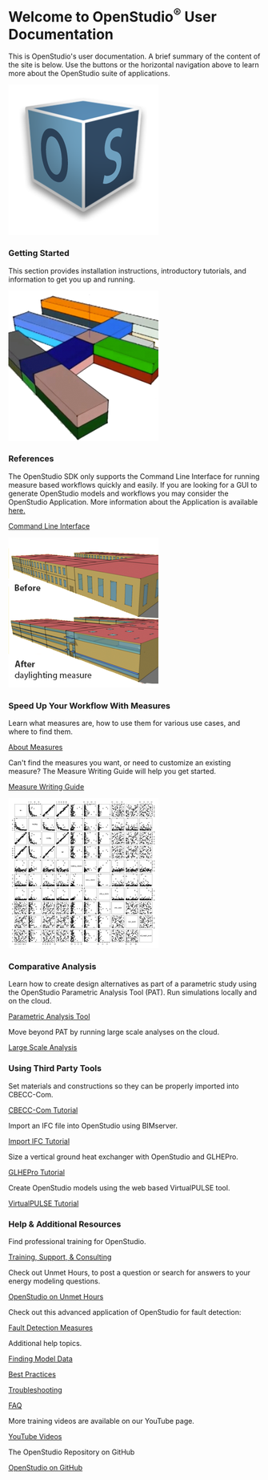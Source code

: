 <h1>Welcome to OpenStudio<sup>&reg;</sup> User Documentation</h1>
<p>This is OpenStudio's user documentation. A brief summary of the content of the site is below. Use the buttons or the horizontal navigation above to learn more about the OpenStudio suite of applications.</p>
<div class="container-fluid">
  <div class="row">
    <div class="col-sm-6 col-md-4">
      <div class="thumbnail"> <img src="img/os_thumb.png" alt="OpenStudio Logo">
        <div class="caption">
          <h3>Getting Started</h3>
          <p>This section provides installation instructions, introductory tutorials, and information to get you up and running.</p>
        </div>
      </div>
    </div>
    <div class="col-sm-6 col-md-4">
      <div class="thumbnail"> <img src="img/model_thumb.png" alt="Openstudio Model Image">
        <div class="caption">
          <h3>References</h3>
          <p>The OpenStudio SDK only supports the Command Line Interface for running measure based workflows quickly and easily. If you are looking for a GUI to generate OpenStudio models and workflows you may consider the OpenStudio Application. More information about the Application is available <a href="https://www.openstudio.net/new-future-for-openstudio-application" >here.</a></p>
          <p><a href="reference/command_line_interface.md" class="btn btn-primary" role="button">Command Line Interface</a></p>
        </div>
      </div>
    </div>
    <div class="col-sm-6 col-md-4">
      <div class="thumbnail"> <img src="img/measures_thumb.png" alt="Daylighting Measure Example">
        <div class="caption">
          <h3>Speed Up Your Workflow With Measures</h3>
          <p>Learn what measures are, how to use them for various use cases, and where to find them.</p>
          <p><a href="getting_started/about_measures.md" class="btn btn-primary" role="button">About Measures</a></p>
          <p>Can't find the measures you want, or need to customize an existing measure? The Measure Writing Guide will help you get started.</p>
          <p><a href="reference/measure_writing_guide.md" class="btn btn-primary" role="button">Measure Writing Guide</a></p>
        </div>
      </div>
    </div>
  </div>
</div>

<div class="container-fluid">
  <div class="row">
    <div class="col-md-4">
      <div class="thumbnail"> <img src="img/comparative_thumb.png" alt="Analysis Charts">
        <div class="caption">
          <h3>Comparative Analysis</h3>
          <p>Learn how to create design alternatives as part of a parametric study using the OpenStudio Parametric Analysis Tool (PAT). Run simulations locally and on the cloud.</p>
          <p><a href="reference/parametric_studies.md" class="btn btn-primary" role="button">Parametric Analysis Tool</a></p>
          <p>Move beyond PAT by running large scale analyses on the cloud.</p>
          <p><a href="tutorials/large_scale_analysis.md" class="btn btn-primary" role="button">Large Scale Analysis</a></p>
        </div>
      </div>
    </div>
    <div class="col-md-4">
      <div class="thumbnail">
        <div class="caption">
          <h3>Using Third Party Tools</h3>
          <p> Set materials and constructions so they can be properly imported into CBECC-Com.</p>
          <p><a href="tutorials/tutorial_cbecc_materials/" class="btn btn-primary" role="button">CBECC-Com Tutorial</a></p>
          <p>Import an IFC file into OpenStudio using BIMserver. </p>
          <p><a href="tutorials/tutorial_ifcimport.md" class="btn btn-primary" role="button">Import IFC Tutorial</a></p>
          <p>Size a vertical ground heat exchanger with OpenStudio and GLHEPro.</p>
          <p><a href="tutorials/tutorial_glhepro.md" class="btn btn-primary" role="button">GLHEPro Tutorial</a></p>
          <p>Create OpenStudio models using the web based VirtualPULSE tool.</p>
          <p><a href="tutorials/tutorial_virtual_pulse.md" class="btn btn-primary" role="button">VirtualPULSE Tutorial</a></p>
        </div>
      </div>
    </div>
    <div class="col-md-4">
      <div class="thumbnail">
        <div class="caption">
          <h3>Help &amp; Additional Resources</h3>
          <p>Find professional training for OpenStudio.</p>
          <p><a href="help/training.md" class="btn btn-primary" role="button">Training, Support, &amp; Consulting</a></p>
           <p>Check out Unmet Hours, to post a question or search for answers to your energy modeling questions.</p>
          <p><a href="https://unmethours.com/questions/scope:all/sort:activity-desc/tags:openstudio/" class="btn btn-primary" role="button">OpenStudio on Unmet Hours</a></p>
          <p>Check out this advanced application of OpenStudio for fault detection:</p>
          <p><a href="https://github.com/NREL/OpenStudio-fault-models" class="btn btn-primary" role="button">Fault Detection Measures </a>
          <p>Additional help topics.</p>
          <p><a href="help/finding_model_data.md" class="btn btn-primary" role="button">Finding Model Data</a></p>
          <p><a href="help/best_practices.md" class="btn btn-primary" role="button">Best Practices</a></p>
          <p><a href="help/troubleshooting.md" class="btn btn-primary" role="button">Troubleshooting</a></p>
          <p><a href="help/faq.md" class="btn btn-primary" role="button">FAQ</a></p>
          <p>More training videos are available on our YouTube page.</p>
          <p><a href="https://www.youtube.com/channel/UC5NGj39XfJkhYUfCtKr-r_w/questions/" class="btn btn-primary" role="button">YouTube Videos</a></p>
          <p>The OpenStudio Repository on GitHub</p>
          <p><a href="http://github.com/NREL/OpenStudio" class="btn btn-primary" role="button">OpenStudio on GitHub</a></p>
        </div>
      </div>
    </div>
  </div>
</div>

